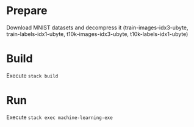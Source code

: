 # Prepare
Download MNIST datasets and decompress it (train-images-idx3-ubyte, train-labels-idx1-ubyte, t10k-images-idx3-ubyte, t10k-labels-idx1-ubyte)

# Build
Execute `stack build`

# Run
Execute `stack exec machine-learning-exe`
